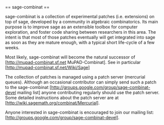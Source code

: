 == sage-combinat ==

sage-combinat is a collection of experimental patches
(i.e. extensions) on top of sage, developed by
a community in algebraic combinatorics. Its main purpose is to improve
sage as an extensible toolbox for computer exploration, and foster
code sharing between researchers in this area. The intent is that most
of those patches eventually will get integrated into sage as soon as
they are mature enough, with a typical short life-cycle of a few
weeks.

Most likely, sage-combinat will become the natural successor of [http://mupad-combinat.sf.net MuPAD-Combinat].
See in particular [http://mupad-combinat.sf.net/Wiki/Sage]

The collection of patches is managed using a patch server (mercurial
queues). Although an occasional contributor can simply send such a
patch to the sage-combinat [http://groups.google.com/group/sage-combinat-devel mailing list] anyone contributing
regularly should use the patch server. Some detailed instructions about the patch server are at [http://wiki.sagemath.org/combinat/Mercurial].

Anyone interested in sage-combinat is encouraged to join our mailing list: [http://groups.google.com/group/sage-combinat-devel].
